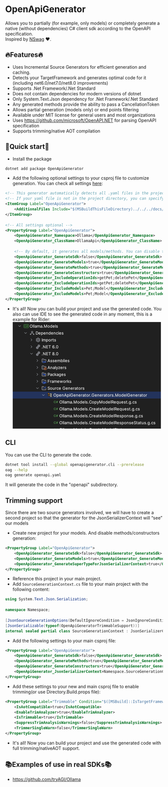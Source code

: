 # OpenApiGenerator
Allows you to partially (for example, only models) or completely generate a native (without dependencies) C# client sdk according to the OpenAPI specification.  
Inspired by [NSwag](https://github.com/RicoSuter/NSwag) ❤️.

## 🔥Features🔥
- Uses Incremental Source Generators for efficient generation and caching.
- Detects your TargetFramework and generates optimal code for it (including net6.0/net7.0/net8.0 improvements)
- Supports .Net Framework/.Net Standard
- Does not contain dependencies for modern versions of dotnet
- Only System.Text.Json dependency for .Net Framework/.Net Standard
- Any generated methods provide the ability to pass a CancellationToken
- Allows partial generation (models only) or end points filtering
- Available under MIT license for general users and most organizations
- Uses https://github.com/microsoft/OpenAPI.NET for parsing OpenAPI specification
- Supports trimming/native AOT compilation

## 🚀Quick start🚀
- Install the package
```bash
dotnet add package OpenApiGenerator
```
- Add the following optional settings to your csproj file to customize generation. You can check all settings [here](https://github.com/HavenDV/OpenApiGenerator/blob/76c06e6e2265bc875d0619cfe96e28002fba1d3d/src/libs/OpenApiGenerator/OpenApiGenerator.props):
```xml
<!-- This generator automatically detects all .yaml files in the project directory and adds them to the generation -->
<!-- If your yaml file is not in the project directory, you can specify it manually -->
<ItemGroup Label="OpenApiGenerator">
    <AdditionalFiles Include="$(MSBuildThisFileDirectory)../../../docs/openapi.yaml" />
</ItemGroup>

<!-- All settings optional -->
<PropertyGroup Label="OpenApiGenerator">
    <OpenApiGenerator_Namespace>Ollama</OpenApiGenerator_Namespace>
    <OpenApiGenerator_ClassName>OllamaApi</OpenApiGenerator_ClassName>

    <!-- By default, it generates all models/methods. You can disable this behavior using these properties -->
    <OpenApiGenerator_GenerateSdk>false</OpenApiGenerator_GenerateSdk>
    <OpenApiGenerator_GenerateModels>true</OpenApiGenerator_GenerateModels>
    <OpenApiGenerator_GenerateMethods>true</OpenApiGenerator_GenerateMethods>
    <OpenApiGenerator_GenerateConstructors>true</OpenApiGenerator_GenerateConstructors>
    <OpenApiGenerator_IncludeOperationIds>getPet;deletePet</OpenApiGenerator_IncludeOperationIds>
    <OpenApiGenerator_ExcludeOperationIds>getPet;deletePet</OpenApiGenerator_ExcludeOperationIds>
    <OpenApiGenerator_IncludeModels>Pet;Model</OpenApiGenerator_IncludeModels>
    <OpenApiGenerator_ExcludeModels>Pet;Model</OpenApiGenerator_ExcludeModels>
</PropertyGroup>
```
- It's all! Now you can build your project and use the generated code. You also can use IDE to see the generated code in any moment, this is a example for Rider:  
![rider_show_generated_code.png](assets/rider_show_generated_code.png)

## CLI
You can use the CLI to generate the code.  
```bash
dotnet tool install --global openapigenerator.cli --prerelease
oag --help
oag generate openapi.yaml
```
It will generate the code in the "openapi" subdirectory.

## Trimming support
Since there are two source generators involved, we will have to create a second project so that the generator for the JsonSerializerContext will “see” our models
- Create new project for your models. And disable methods/constructors generation:
```xml
<PropertyGroup Label="OpenApiGenerator">
    <OpenApiGenerator_GenerateSdk>false</OpenApiGenerator_GenerateSdk>
    <OpenApiGenerator_GenerateModels>true</OpenApiGenerator_GenerateModels>
    <OpenApiGenerator_GenerateSuperTypeForJsonSerializerContext>true</OpenApiGenerator_GenerateSuperTypeForJsonSerializerContext>
</PropertyGroup>
```
- Reference this project in your main project.
- Add `SourceGenerationContext.cs` file to your main project with the following content:
```csharp
using System.Text.Json.Serialization;

namespace Namespace;

[JsonSourceGenerationOptions(DefaultIgnoreCondition = JsonIgnoreCondition.WhenWritingNull)]
[JsonSerializable(typeof(OpenApiGeneratorTrimmableSupport))]
internal sealed partial class SourceGenerationContext : JsonSerializerContext;
```
- Add the following settings to your main csproj file:
```xml
<PropertyGroup Label="OpenApiGenerator">
    <OpenApiGenerator_GenerateSdk>false</OpenApiGenerator_GenerateSdk>
    <OpenApiGenerator_GenerateMethods>true</OpenApiGenerator_GenerateMethods>
    <OpenApiGenerator_GenerateConstructors>true</OpenApiGenerator_GenerateConstructors>
    <OpenApiGenerator_JsonSerializerContext>Namespace.SourceGenerationContext</OpenApiGenerator_JsonSerializerContext>
</PropertyGroup>
```
- Add these settings to your new and main csproj file to enable trimming(or use Directory.Build.props file):
```xml
<PropertyGroup Label="Trimmable" Condition="$([MSBuild]::IsTargetFrameworkCompatible('$(TargetFramework)', 'net6.0'))">
    <IsAotCompatible>true</IsAotCompatible>
    <EnableTrimAnalyzer>true</EnableTrimAnalyzer>
    <IsTrimmable>true</IsTrimmable>
    <SuppressTrimAnalysisWarnings>false</SuppressTrimAnalysisWarnings>
    <TrimmerSingleWarn>false</TrimmerSingleWarn>
</PropertyGroup>
```
- It's all! Now you can build your project and use the generated code with full trimming/nativeAOT support.

## 📚Examples of use in real SDKs📚
- https://github.com/tryAGI/Ollama